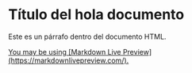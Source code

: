 <!DOCTYPE html>
<html lang="en">
<head>
    <meta charset="UTF-8">
    <meta name="viewport" content="width=device-width, initial-scale=1.0">
</head>
<body>
    <h1>Título del hola documento</h1>
    <p>Este es un párrafo dentro del documento HTML.</p>
<td><a href="[VISITA NUESTRO TWITTER!]"(https://twitter.com/PixelmonenKanto)</a></td>
You may be using [Markdown Live Preview](https://markdownlivepreview.com/).
</body>
</html>
